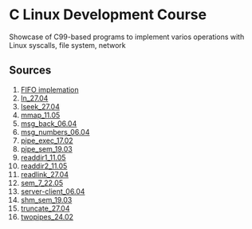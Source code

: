 # C Linux Development Course
Showcase of C99-based programs to implement varios operations with Linux syscalls, file system,
network

## Sources
1. [FIFO implemation](fifo_24.02)
2. [ln_27.04](ln_27.04)
3. [lseek_27.04](lseek_27.04)
4. [mmap_11.05](mmap_11.05)
5. [msg_back_06.04](msg_back_06.04)
6. [msg_numbers_06.04](msg_numbers_06.04)
7. [pipe_exec_17.02](pipe_exec_17.02)
8. [pipe_sem_19.03](pipe_sem_19.03)
9. [readdir1_11.05](readdir1_11.05)
10. [readdir2_11.05](readdir2_11.05)
11. [readlink_27.04](readlink_27.04)
12. [sem_7_22.05](sem_7_22.05)
13. [server-client_06.04](server-client_06.04)
14. [shm_sem_19.03](shm_sem_19.03)
15. [truncate_27.04](truncate_27.04)
16. [twopipes_24.02](twopipes_24.02)
